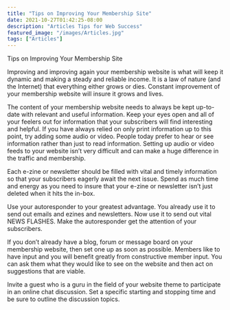 ```yaml
---
title: "Tips on Improving Your Membership Site"
date: 2021-10-27T01:42:25-08:00
description: "Articles Tips for Web Success"
featured_image: "/images/Articles.jpg"
tags: ["Articles"]
---
```


Tips on Improving Your Membership Site

Improving and improving again your membership website is what will keep it dynamic and making a steady and reliable income. It is a law of nature (and the Internet) that everything either grows or dies. Constant improvement of your membership website will insure it grows and lives. 

The content of your membership website needs to always be kept up-to-date with relevant and useful information. Keep your eyes open and all of your feelers out for information that your subscribers will find interesting and helpful. If you have always relied on only print information up to this point, try adding some audio or video. People today prefer to hear or see information rather than just to read information. Setting up audio or video feeds to your website isn’t very difficult and can make a huge difference in the traffic and membership. 

Each e-zine or newsletter should be filled with vital and timely information so that your subscribers eagerly await the next issue. Spend as much time and energy as you need to insure that your e-zine or newsletter isn’t just deleted when it hits the in-box. 

Use your autoresponder to your greatest advantage. You already use it to send out emails and ezines and newsletters. Now use it to send out vital NEWS FLASHES. Make the autoresponder get the attention of your subscribers. 

If you don’t already have a blog, forum or message board on your membership website, then set one up as soon as possible. Members like to have input and you will benefit greatly from constructive member input. You can ask them what they would like to see on the website and then act on suggestions that are viable. 

Invite a guest who is a guru in the field of your website theme to participate in an online chat discussion. Set a specific starting and stopping time and be sure to outline the discussion topics. 
 

